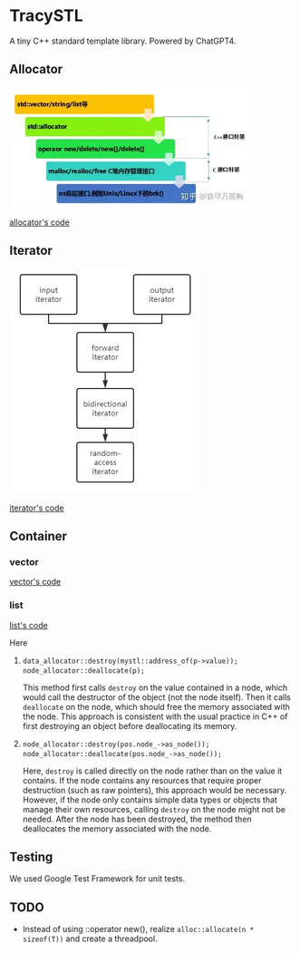 # TracySTL
A tiny C++ standard template library. Powered by ChatGPT4.



## Allocator

![v2-59ed19947f0f359e9a7e1ec585958676_1440w](assets/v2-59ed19947f0f359e9a7e1ec585958676_1440w.webp)

[allocator's code](src/allocator.h)

## Iterator

![20200804102957172](assets/20200804102957172.png)

[iterator's code](src/iterator.h)

## Container

### vector

[vector's code](src/vector.h)

### list

[list's code](src/list.h)

Here

1. `data_allocator::destroy(mystl::address_of(p->value)); node_allocator::deallocate(p);`

   This method first calls `destroy` on the value contained in a node, which would call the destructor of the object (not the node itself). Then it calls `deallocate` on the node, which should free the memory associated with the node. This approach is consistent with the usual practice in C++ of first destroying an object before deallocating its memory.

2. `node_allocator::destroy(pos.node_->as_node()); node_allocator::deallocate(pos.node_->as_node());`

   Here, `destroy` is called directly on the node rather than on the value it contains. If the node contains any resources that require proper destruction (such as raw pointers), this approach would be necessary. However, if the node only contains simple data types or objects that manage their own resources, calling `destroy` on the node might not be needed. After the node has been destroyed, the method then deallocates the memory associated with the node.

## Testing

We used Google Test Framework for unit tests.



## TODO

* Instead of using ::operator new(), realize `alloc::allocate(n * sizeof(T))` and create a threadpool.
